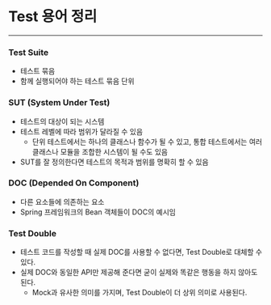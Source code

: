 # Test 용어 정리
---
### Test Suite
- 테스트 묶음
- 함께 실행되어야 하는 테스트 묶음 단위

### SUT (System Under Test)
- 테스트의 대상이 되는 시스템
- 테스트 레벨에 따라 범위가 달라질 수 있음
    - 단위 테스트에서는 하나의 클래스나 함수가 될 수 있고, 통합 테스트에서는 여러 클래스나 모듈을 조합한 시스템이 될 수도 있음
- SUT를 잘 정의한다면 테스트의 목적과 범위를 명확히 할 수 있음

### DOC (Depended On Component)
- 다른 요소들에 의존하는 요소
- Spring 프레임워크의 Bean 객체들이 DOC의 예시임

### Test Double
- 테스트 코드를 작성할 때 실제 DOC를 사용할 수 없다면, Test Double로 대체할 수 있다.
- 실제 DOC와 동일한 API만 제공해 준다면 굳이 실제와 똑같은 행동을 하지 않아도 된다.
    - Mock과 유사한 의미를 가지며, Test Double이 더 상위 의미로 사용된다.

